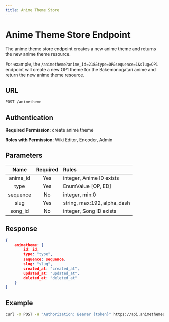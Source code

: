 ```yaml
---
title: Anime Theme Store
---
```


# Anime Theme Store Endpoint

The anime theme store endpoint creates a new anime theme and returns the new anime theme resource.

For example, the `/animetheme?anime_id=218&type=OP&sequence=1&slug=OP1` endpoint will create a new OP1 theme for the Bakemonogatari anime and return the new anime theme resource.

## URL

```sh
POST /animetheme
```

## Authentication

**Required Permission**: create anime theme

**Roles with Permission**: Wiki Editor, Encoder, Admin

## Parameters

| Name     | Required | Rules                       |
| :------: | :------: | :-------------------------- |
| anime_id | Yes      | integer, Anime ID exists    |
| type     | Yes      | EnumValue [OP, ED]          |
| sequence | No       | integer, min:0              |
| slug     | Yes      | string, max:192, alpha_dash |
| song_id  | No       | integer, Song ID exists     |

## Response

```json
{
    animetheme: {
        id: id,
        type: "type",
        sequence: sequence,
        slug: "slug",
        created_at: "created_at",
        updated_at: "updated_at",
        deleted_at: "deleted_at"
    }
}
```

## Example

```bash
curl -X POST -H "Authorization: Bearer {token}" https://api.animethemes.moe/animetheme/
```

